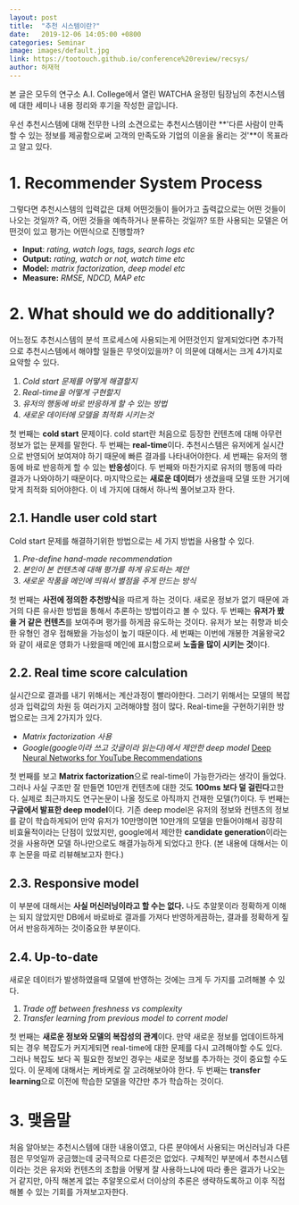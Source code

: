 ```yaml
---
layout: post
title:  "추천 시스템이란?"
date:   2019-12-06 14:05:00 +0800
categories: Seminar
image: images/default.jpg
link: https://tootouch.github.io/conference%20review/recsys/
author: 허재혁
---
```


본 글은 모두의 연구소 A.I. College에서 열린 WATCHA 윤정민 팀장님의 추천시스템에 대한 세미나 내용 정리와 후기을 작성한 글입니다.

우선 추천시스템에 대해 전무한 나의 소견으로는 추천시스템이란 **'다른 사람이 만족할 수 있는 정보를 제공함으로써 고객의 만족도와 기업의 이윤을 올리는 것'**이 목표라고 알고 있다.

# 1. Recommender System Process

그렇다면 추천시스템의 입력값은 대체 어떤것들이 들어가고 출력값으로는 어떤 것들이 나오는 것일까? 즉, 어떤 것들을 예측하거나 분류하는 것일까? 또한 사용되는 모델은 어떤것이 있고 평가는 어떤식으로 진행할까?

- **Input**: *rating, watch logs, tags, search logs etc*
- **Output:** *rating, watch or not, watch time etc*
- **Model:** *matrix factorization, deep model etc*
- **Measure:** *RMSE, NDCD, MAP etc*

# 2. What should we do additionally?

어느정도 추천시스템의 분석 프로세스에 사용되는게 어떤것인지 알게되었다면 추가적으로 추천시스템에서 해야할 일들은 무엇이있을까? 이 의문에 대해서는 크게 4가지로 요약할 수 있다. 

1. *Cold start 문제를 어떻게 해결할지*
2. *Real-time을 어떻게 구현할지*
3. *유저의 행동에 바로 반응하게 할 수 있는 방법*
4. *새로운 데이터에 모델을 최적화 시키는것*

첫 번째는 **cold start** 문제이다. cold start란 처음으로 등장한 컨텐츠에 대해 아무런 정보가 없는 문제를 말한다. 두 번째는 **real-time**이다. 추천시스템은 유저에게 실시간으로 반영되어 보여져야 하기 때문에 빠른 결과를 나타내어야한다. 세 번째는 유저의 행동에 바로 반응하게 할 수 있는 **반응성**이다. 두 번째와 마찬가지로 유저의 행동에 따라 결과가 나와야하기 때문이다. 마지막으로는 **새로운 데이터**가 생겼을때 모델 또한 거기에 맞게 최적화 되어야한다. 이 네 가지에 대해서 하나씩 풀어보고자 한다.

## 2.1. Handle user cold start

Cold start 문제를 해결하기위한 방법으로는 세 가지 방법을 사용할 수 있다. 

1. *Pre-define hand-made recommendation*
2. *본인이 본 컨텐츠에 대해 평가를 하게 유도하는 제안*
3. *새로운 작품을 메인에 띄워서 별점을 주게 만드는 방식*

첫 번째는 **사전에 정의한 추천방식**을 따르게 하는 것이다. 새로운 정보가 없기 때문에 과거의 다른 유사한 방법을 통해서 추론하는 방법이라고 볼 수 있다. 두 번째는 **유저가 봤을 거 같은 컨텐츠**를 보여주며 평가를 하게끔 유도하는 것이다. 유저가 보는 취향과 비슷한 유형인 경우 접해봤을 가능성이 높기 때문이다. 세 번째는 이번에 개봉한 겨울왕국2와 같이 새로운 영화가 나왔을때 메인에 표시함으로써 **노출을 많이 시키는 것**이다. 

## 2.2. Real time score calculation

실시간으로 결과를 내기 위해서는 계산과정이 빨라야한다. 그러기 위해서는 모델의 복잡성과 입력값의 차원 등 여러가지 고려해야할 점이 많다. Real-time을 구현하기위한 방법으로는 크게 2가지가 있다. 

- *Matrix factorization 사용*
- *Google(google이라 쓰고 갓글이라 읽는다)에서 제안한 deep model*
[Deep Neural Networks for YouTube Recommendations](https://static.googleusercontent.com/media/research.google.com/ko//pubs/archive/45530.pdf)

첫 번째를 보고 **Matrix factorization**으로 real-time이 가능한가라는 생각이 들었다. 그러나 사실 구조만 잘 만들면 10만개 컨텐츠에 대한 것도 **100ms 보다 덜 걸린다**고한다. 실제로 최근까지도 연구논문이 나올 정도로 아직까지 건재한 모델(?)이다. 두 번째는 **구글에서 발표한 deep model**이다. 기존 deep model은 유저의 정보와 컨텐츠의 정보를 같이 학습하게되어 만약 유저가 10만명이면 10만개의 모델을 만들어야해서 굉장히 비효율적이라는 단점이 있었지만, google에서 제안한 **candidate generation**이라는 것을 사용하면 모델 하나만으로도 해결가능하게 되었다고 한다. (본 내용에 대해서는 이후 논문을 따로 리뷰해보고자 한다.)

## 2.3. Responsive model

이 부분에 대해서는 **사실 머신러닝이라고 할 수는 없다.** 나도 추알못이라 정확하게 이해는 되지 않았지만 DB에서 바로바로 결과를 가져다 반영하게끔하는, 결과를 정확하게 짚어서 반응하게하는 것이중요한 부분이다. 

## 2.4. Up-to-date

새로운 데이터가 발생하였을때 모델에 반영하는 것에는 크게 두 가지를 고려해볼 수 있다.

1. *Trade off between freshness vs complexity*
2. *Transfer learning from previous model to corrent model* 

첫 번째는 **새로운 정보와 모델의 복잡성의 관계**이다. 만약 새로운 정보를 업데이트하게 되는 경우 복잡도가 커지게되면 real-time에 대한 문제를 다시 고려해야할 수도 있다. 그러나 복잡도 보다 꼭 필요한 정보인 경우는 새로운 정보를 추가하는 것이 중요할 수도 있다. 이 문제에 대해서는 케바케로 잘 고려해보아야 한다. 두 번째는 **transfer learning**으로 이전에 학습한 모델을 약간만 추가 학습하는 것이다. 

# 3. 맺음말

처음 알아보는 추천시스템에 대한 내용이였고, 다른 분야에서 사용되는 머신러닝과 다른점은 무엇일까 궁금했는데 궁극적으로 다른것은 없었다. 구체적인 부분에서 추천시스템이라는 것은 유저와 컨텐츠의 조합을 어떻게 잘 사용하느냐에 따라 좋은 결과가 나오는 거 같지만, 아직 해본게 없는 추알못으로서 더이상의 추론은 생략하도록하고 이후 직접 해볼 수 있는 기회를 가져보고자한다.